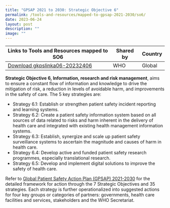 ```yaml
---
title: "GPSAP 2021 to 2030: Strategic Objective 6"
permalink: /tools-and-resources/mapped-to-gpsap-2021-2030/so6/
date: 2023-06-24
layout: post
description: ""
image: ""
---
```

| Links to Tools and Resources mapped to SO6 | Shared by| Country|
| -------- | -------- | -------- |
| [Download gkpslinka06-20232406](/files/gkpslinka06-20232406.pdf)  | WHO | Global |

**Strategic Objective 6, Information, research and risk management**, aims to ensure a constant flow of information and knowledge to drive the mitigation of risk, a reduction in levels of avoidable harm, and improvements in the safety of care. The 5 key strategies are:

* Strategy 6.1: Establish or strengthen patient safety incident reporting and learning systems.
* Strategy 6.2: Create a patient safety information system based on all sources of data related to risks and harm inherent in the delivery of health care and integrated with existing health management information systems.
* Strategy 6.3: Establish, synergize and scale up patient safety surveillance systems to ascertain the magnitude and causes of harm in health care.
* Strategy 6.4: Develop active and funded patient safety research programmes, especially translational research.
* Strategy 6.5: Develop and implement digital solutions to improve the safety of health care.

Refer to [Global Patient Safety Action Plan (GPSAP) 2021-2030](https://www.who.int/teams/integrated-health-services/patient-safety/policy/global-patient-safety-action-plan) for the detailed framework for action through the 7 Strategic Objectives and 35 strategies. Each strategy is further operationalized into suggested actions for four key groups or categories of partners: governments, health care facilities and services, stakeholders and the WHO Secretariat.